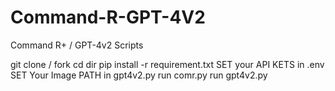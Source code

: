 # Command-R-GPT-4V2
Command R+ / GPT-4v2 Scripts

git clone / fork 
cd dir
pip install -r requirement.txt
SET your API KETS in .env
SET Your Image PATH in gpt4v2.py
run comr.py
run gpt4v2.py
